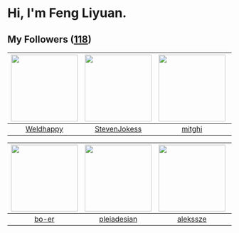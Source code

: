 # Hi, I'm Feng Liyuan.

## My Followers ([118](https://github.com/SunRunAway?tab=followers))

| <img src="https://avatars.githubusercontent.com/u/113218208?v=4" width="150" height="150" /> | <img src="https://avatars.githubusercontent.com/u/71307974?v=4" width="150" height="150" /> | <img src="https://avatars.githubusercontent.com/u/55898975?v=4" width="150" height="150" /> | <img src="https://avatars.githubusercontent.com/u/50138288?v=4" width="150" height="150" /> |
| :------------------------------------------------------------------------------------------: | :-----------------------------------------------------------------------------------------: | :-----------------------------------------------------------------------------------------: | :-----------------------------------------------------------------------------------------: |
|                           [Weldhappy](https://github.com/Weldhappy)                          |                       [StevenJokess](https://github.com/StevenJokess)                       |                             [mitghi](https://github.com/mitghi)                             |                       [xuhuifang996](https://github.com/xuhuifang996)                       |

| <img src="https://avatars.githubusercontent.com/u/49479987?v=4" width="150" height="150" /> | <img src="https://avatars.githubusercontent.com/u/46620760?v=4" width="150" height="150" /> | <img src="https://avatars.githubusercontent.com/u/65283311?v=4" width="150" height="150" /> | <img src="https://avatars.githubusercontent.com/u/83270523?v=4" width="150" height="150" /> |
| :-----------------------------------------------------------------------------------------: | :-----------------------------------------------------------------------------------------: | :-----------------------------------------------------------------------------------------: | :-----------------------------------------------------------------------------------------: |
|                              [bo-er](https://github.com/bo-er)                              |                        [pleiadesian](https://github.com/pleiadesian)                        |                           [alekssze](https://github.com/alekssze)                           |                    [cherryhanminmin](https://github.com/cherryhanminmin)                    |